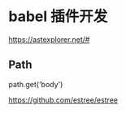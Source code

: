 # babel 插件开发

https://astexplorer.net/#

## Path

path.get('body')

https://github.com/estree/estree
